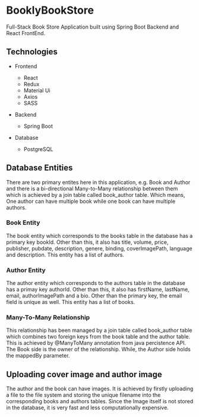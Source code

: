 # BooklyBookStore
Full-Stack Book Store Application built using Spring Boot Backend and React FrontEnd.

## Technologies
 - Frontend
    - React
    - Redux
    - Material Ui
    - Axios
    - SASS
    
 - Backend
    - Spring Boot
 
 - Database
    - PostgreSQL
    

## Database Entities
There are two primary entites here in this application, e.g. Book and Author and there is a bi-directional Many-to-Many relationship between them which is achieved by a join table called book_author table. Which means, One author can have multiple book while one book can have multiple authors. 

### Book Entity
The book entity which corresponds to the books table in the database has a primary key bookId. Other than this, it also has title, volume, price, publisher, pubdate, description, genere, binding, coverImagePath, language and description. This entity has a list of authors.

### Author Entity
The author entity which corresponds to the authors table in the database has a primay key authorId. Other than this, it also has firstName, lastName, email, authorImagePath and a bio. Other than the primary key, the email field is unique as well. This entity has a list of books. 

### Many-To-Many Relationship
This relationship has been managed by a join table called book_author table which combines two foreign keys from the book table and the author table. This is achieved by @ManyToMany annotation from java percistence API. The Book side is the owner of the relationship. While, the Author side holds the mappedBy parameter.

## Uploading cover image and author image
The author and the book can have images. It is achieved by firstly uploading a file to the file system and storing the unique filename into the corresponding books and authors tables. Since the Image itself is not stored in the database, it is very fast and less computationally expensive.

 
